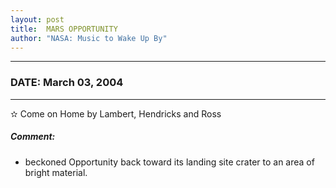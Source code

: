 ```yaml
---
layout: post
title:  MARS OPPORTUNITY
author: "NASA: Music to Wake Up By"
---
```


----
### DATE: March 03, 2004
----
✫ Come on Home by Lambert, Hendricks and Ross

##### Comment:
* beckoned Opportunity back toward its landing site crater to an area of bright material.
